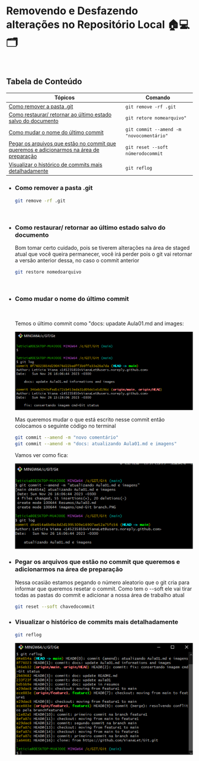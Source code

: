 # Removendo e Desfazendo alterações no Repositório Local 🏠💻🗂
<br>

## Tabela de Conteúdo
| Tópicos | Comando |
| ------  | ------- |
| [Como remover a pasta .git](#como-remover-a-pasta-git)| `git remove -rf .git`|
| [Como restaurar/ retornar ao último estado salvo do documento](#como-restaurar-retornar-ao-último-estado-salvo-do-documento)| `git retore nomearquivo"`|
|[Como mudar o nome do último commit](#como-mudar-o-nome-do-último-commit)| `git commit --amend -m "novocomentário"`|
|[Pegar os arquivos que estão no commit que queremos e adicionarmos na área de preparação](#pegar-os-arquivos-que-estão-no-commit-que-queremos-e-adicionarmos-na-área-de-preparação) | `git reset --soft númerodocommit`
|[Visualizar o histórico de commits mais detalhadamente](#visualizar-o-histórico-de-commits-mais-detalhadamente)| `git reflog`

- ### Como remover a pasta .git
    ``` bash
    git remove -rf .git
    ```
<br>

- ### Como restaurar/ retornar ao último estado salvo do documento
    Bom tomar certo cuidado, pois se tiverem alterações na área de staged atual que você queira permanecer, você irá perder pois o git vai retornar a versão anterior dessa, no caso o commit anterior
    ``` bash
    git restore nomedoarquivo
    ```
<br>

- ### Como mudar o nome do último commit
    <br>

    Temos o último commit como "docs: upadate Aula01.md and images:

    <img src="../imagens/ultimo commit.PNG">

    Mas queremos mudar o que está escrito nesse commit então colocamos o seguinte código no terminal
    ```bash
    git commit --amend -m "novo comentário"
    git commit --amend -m "docs: atualizando Aula01.md e imagens"
    ```
    Vamos ver como fica:
    
    <img src="../imagens/cmd-Git commit --amend -m.PNG">

- ### Pegar os arquivos que estão no commit que queremos e adicionarmos na área de preparação
    Nessa ocasião estamos pegando o número aleatorio que o git cria para informar que queremos resetar o commit. Como tem o --soft ele vai tirar todas as pastas do commit e adicionar a nossa área de trabalho atual
    ```bash
    git reset --soft chavedocommit
    ```
- ### Visualizar o histórico de commits mais detalhadamente
    ``` bash
    git reflog
    ```
    <img src="../imagens/cmd-Git reflog.PNG">